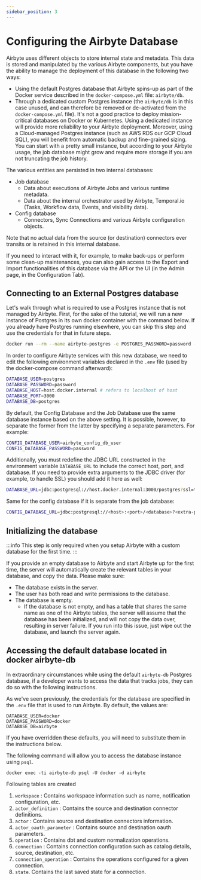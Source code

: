 ```yaml
---
sidebar_position: 3
---
```


# Configuring the Airbyte Database

Airbyte uses different objects to store internal state and metadata. This data is stored and manipulated by the various Airbyte components, but you have the ability to manage the deployment of this database in the following two ways:

* Using the default Postgres database that Airbyte spins-up as part of the Docker service described in the `docker-compose.yml` file: `airbyte/db`.
* Through a dedicated custom Postgres instance \(the `airbyte/db` is in this case unused, and can therefore be removed or de-activated from the `docker-compose.yml` file\). It's not a good practice to deploy mission-critical databases on Docker or Kubernetes. 
Using a dedicated instance will provide more reliability to your Airbyte deployment. 
Moreover, using a Cloud-managed Postgres instance (such as AWS RDS our GCP Cloud SQL), you will benefit from automatic backup and fine-grained sizing. You can start with a pretty small instance, but according to your Airbyte usage, the job database might grow and require more storage if you are not truncating the job history.

The various entities are persisted in two internal databases:

* Job database
  * Data about executions of Airbyte Jobs and various runtime metadata.
  * Data about the internal orchestrator used by Airbyte, Temporal.io \(Tasks, Workflow data, Events, and visibility data\).
* Config database
  * Connectors, Sync Connections and various Airbyte configuration objects.

Note that no actual data from the source \(or destination\) connectors ever transits or is retained in this internal database.

If you need to interact with it, for example, to make back-ups or perform some clean-up maintenances, you can also gain access to the Export and Import functionalities of this database via the API or the UI \(in the Admin page, in the Configuration Tab\).

## Connecting to an External Postgres database

Let's walk through what is required to use a Postgres instance that is not managed by Airbyte. First, for the sake of the tutorial, we will run a new instance of Postgres in its own docker container with the command below. If you already have Postgres running elsewhere, you can skip this step and use the credentials for that in future steps.

```bash
docker run --rm --name airbyte-postgres -e POSTGRES_PASSWORD=password -p 3000:5432 -d postgres
```

In order to configure Airbyte services with this new database, we need to edit the following environment variables declared in the `.env` file \(used by the docker-compose command afterward\):

```bash
DATABASE_USER=postgres
DATABASE_PASSWORD=password
DATABASE_HOST=host.docker.internal # refers to localhost of host
DATABASE_PORT=3000
DATABASE_DB=postgres
```

By default, the Config Database and the Job Database use the same database instance based on the above setting. It is possible, however, to separate the former from the latter by specifying a separate parameters. For example:

```bash
CONFIG_DATABASE_USER=airbyte_config_db_user
CONFIG_DATABASE_PASSWORD=password
```

Additionally, you must redefine the JDBC URL constructed in the environment variable `DATABASE_URL` to include the correct host, port, and database. If you need to provide extra arguments to the JDBC driver \(for example, to handle SSL\) you should add it here as well:

```bash
DATABASE_URL=jdbc:postgresql://host.docker.internal:3000/postgres?ssl=true&sslmode=require
```

Same for the config database if it is separate from the job database:

```bash
CONFIG_DATABASE_URL=jdbc:postgresql://<host>:<port>/<database>?<extra-parameters>
```

## Initializing the database

:::info
This step is only required when you setup Airbyte with a custom database for the first time.
:::

If you provide an empty database to Airbyte and start Airbyte up for the first time, the server will automatically create the relevant tables in your database, and copy the data. Please make sure:

* The database exists in the server.
* The user has both read and write permissions to the database.
* The database is empty.
  * If the database is not empty, and has a table that shares the same name as one of the Airbyte tables, the server will assume that the database has been initialized, and will not copy the data over, resulting in server failure. If you run into this issue, just wipe out the database, and launch the server again.

## Accessing the default database located in docker airbyte-db

In extraordinary circumstances while using the default `airbyte-db` Postgres database, if a developer wants to access the data that tracks jobs, they can do so with the following instructions.

As we've seen previously, the credentials for the database are specified in the `.env` file that is used to run Airbyte. By default, the values are:

```text
DATABASE_USER=docker
DATABASE_PASSWORD=docker
DATABASE_DB=airbyte
```

If you have overridden these defaults, you will need to substitute them in the instructions below.

The following command will allow you to access the database instance using `psql`.

```text
docker exec -ti airbyte-db psql -U docker -d airbyte
```

Following tables are created 
1. `workspace` : Contains workspace information such as name, notification configuration, etc.
2. `actor_definition` : Contains the source and destination connector definitions. 
3. `actor` : Contains source and destination connectors information.
4. `actor_oauth_parameter` : Contains source and destination oauth parameters.
5. `operation` : Contains dbt and custom normalization operations.
6. `connection` : Contains connection configuration such as catalog details, source, destination, etc.
7. `connection_operation` : Contains the operations configured for a given connection.
8. `state`. Contains the last saved state for a connection.

